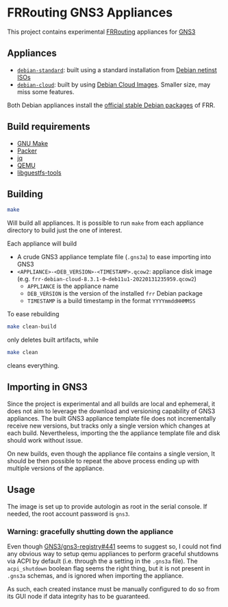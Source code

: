 # FRRouting GNS3 Appliances

This project contains experimental [FRRouting](https://frrouting.org/)
appliances for [GNS3](https://www.gns3.com/)

## Appliances

* [`debian-standard`](./debian-standard/): built using a standard installation
  from [Debian netinst ISOs](https://www.debian.org/distrib/netinst#verysmall)
* [`debian-cloud`](./debian-cloud/): built by using [Debian Cloud
Images](https://cloud.debian.org/images/cloud/). Smaller size, may miss some
features.

Both Debian appliances install the [official stable Debian
packages](https://deb.frrouting.org/) of FRR.

## Build requirements

* [GNU Make](https://www.gnu.org/software/make/)
* [Packer](https://www.packer.io/)
* [jq](https://stedolan.github.io/jq/)
* [QEMU](https://www.qemu.org/)
* [libguestfs-tools](https://libguestfs.org/)

## Building

```sh
make
```

Will build all appliances. It is possible to run `make` from each appliance
directory to build just the one of interest.

Each appliance will build

* A crude GNS3 appliance template file (`.gns3a`) to ease importing into GNS3
* `<APPLIANCE>-<DEB_VERSION>-<TIMESTAMP>.qcow2`: appliance disk image
  (e.g. `frr-debian-cloud-8.3.1-0~deb11u1-20220131235959.qcow2`)
  * `APPLIANCE` is the appliance name
  * `DEB_VERSION` is the version of the installed `frr` Debian package
  * `TIMESTAMP` is a build timestamp in the format `YYYYmmddHHMMSS`

To ease rebuilding

```sh
make clean-build
```

only deletes built artifacts, while

```sh
make clean
```

cleans everything.

## Importing in GNS3

Since the project is experimental and all builds are local and ephemeral, it
does not aim to leverage the download and versioning capability of GNS3
appliances. The built GNS3 appliance template file does not incrementally
receive new versions, but tracks only a single version which changes at each
build. Nevertheless, importing the the appliance template file and disk should
work without issue.

On new builds, even though the appliance file contains a single version, It
should be then possible to repeat the above process ending up with multiple
versions of the appliance.

## Usage

The image is set up to provide autologin as root in the serial console. If
needed, the root account password is `gns3`.

### Warning: gracefully shutting down the appliance

Even though
[GNS3/gns3-registry#441](https://github.com/GNS3/gns3-registry/issues/441) seems
to suggest so, I could not find any obvious way to setup qemu appliances to
perform graceful shutdowns via ACPI by default (i.e. through the a setting in
the `.gns3a` file). The `acpi_shutdown` boolean flag seems the right thing, but
it is not present in `.gns3a` schemas, and is ignored when importing the
appliance.

As such, each created instance must be manually configured to do so from its GUI
node if data integrity has to be guaranteed.
